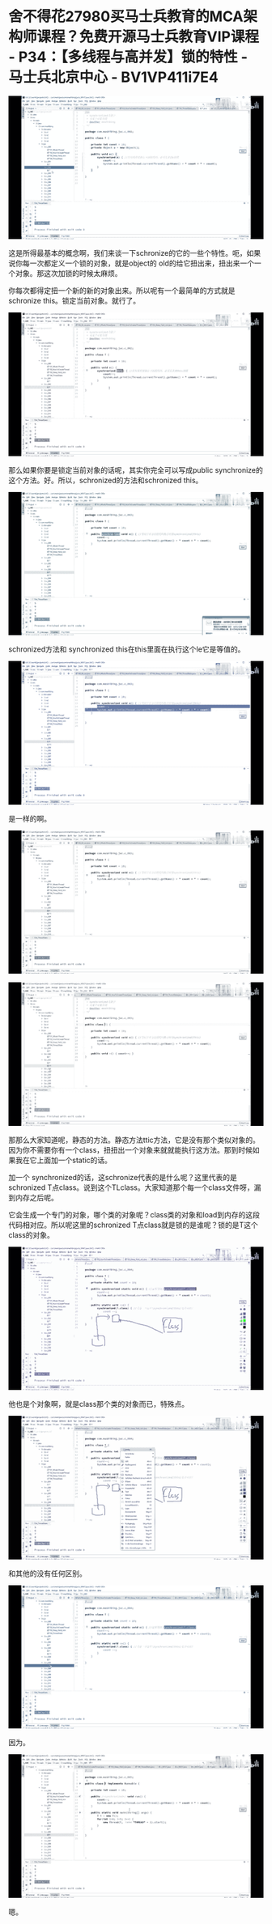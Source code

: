# 舍不得花27980买马士兵教育的MCA架构师课程？免费开源马士兵教育VIP课程 - P34：【多线程与高并发】锁的特性 - 马士兵北京中心 - BV1VP411i7E4

![](img/8441fdefba2615ec250b0416859753a3_0.png)

这是所得最基本的概念啊，我们来谈一下schronize的它的一些个特性。呃，如果说你每一次都定义一个锁的对象，就是object的 old的给它扭出来，扭出来一个一个对象。那这次加锁的时候太麻烦。

你每次都得定扭一个新的新的对象出来。所以呢有一个最简单的方式就是schronize this。锁定当前对象。就行了。



![](img/8441fdefba2615ec250b0416859753a3_2.png)

那么如果你要是锁定当前对象的话呢，其实你完全可以写成public synchronize的这个方法。好。所以，schronized的方法和schronized this。



![](img/8441fdefba2615ec250b0416859753a3_4.png)

schronized方法和 synchronized this在this里面在执行这个le它是等值的。



![](img/8441fdefba2615ec250b0416859753a3_6.png)

是一样的啊。

![](img/8441fdefba2615ec250b0416859753a3_8.png)

![](img/8441fdefba2615ec250b0416859753a3_9.png)

那那么大家知道呢，静态的方法。静态方法ttic方法，它是没有那个类似对象的。因为你不需要你有一个class，扭扭出一个对象来就就能执行这方法。那到时候如果我在它上面加一个static的话。

加一个 synchronized的话，这schronize代表的是什么呢？这里代表的是schronized T点class。说到这个TLclass。大家知道那个每一个class文件呀，漏到内存之后呢。

它会生成一个专门的对象，哪个类的对象呢？class类的对象和load到内存的这段代码相对应。所以呢这里的schronized T点class就是锁的是谁呢？锁的是T这个class的对象。



![](img/8441fdefba2615ec250b0416859753a3_11.png)

他也是个对象啊，就是class那个类的对象而已，特殊点。

![](img/8441fdefba2615ec250b0416859753a3_13.png)

和其他的没有任何区别。

![](img/8441fdefba2615ec250b0416859753a3_15.png)

因为。

![](img/8441fdefba2615ec250b0416859753a3_17.png)

嗯。